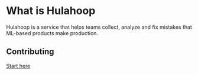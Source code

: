 # What is Hulahoop

Hulahoop is a service that helps teams collect, analyze and fix mistakes that ML-based products make production.

## Contributing

[Start here](docs/dev/start.md)
